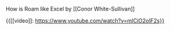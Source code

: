 How is Roam like Excel by [[Conor White-Sullivan]]

{{[[video]]: https://www.youtube.com/watch?v=mlCiO2oIF2s}}

